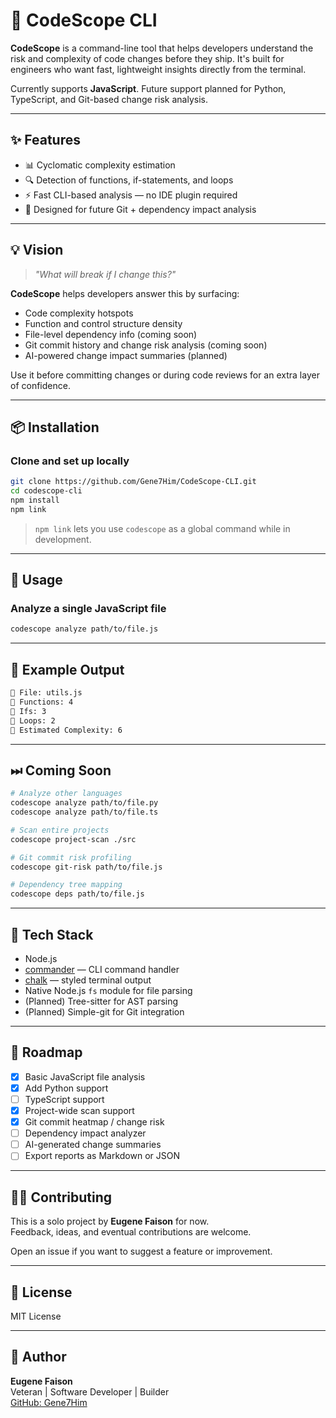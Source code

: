 # 🚦 CodeScope CLI

**CodeScope** is a command-line tool that helps developers understand the risk and complexity of code changes before they ship. It's built for engineers who want fast, lightweight insights directly from the terminal.

Currently supports **JavaScript**. Future support planned for Python, TypeScript, and Git-based change risk analysis.

---

## ✨ Features

- 📊 Cyclomatic complexity estimation  
- 🔍 Detection of functions, if-statements, and loops  
- ⚡ Fast CLI-based analysis — no IDE plugin required  
- 🧠 Designed for future Git + dependency impact analysis  

---

## 💡 Vision

> _"What will break if I change this?"_

**CodeScope** helps developers answer this by surfacing:

- Code complexity hotspots  
- Function and control structure density  
- File-level dependency info (coming soon)  
- Git commit history and change risk analysis (coming soon)  
- AI-powered change impact summaries (planned)  

Use it before committing changes or during code reviews for an extra layer of confidence.

---

## 📦 Installation

### Clone and set up locally

```bash
git clone https://github.com/Gene7Him/CodeScope-CLI.git
cd codescope-cli
npm install
npm link
```

> `npm link` lets you use `codescope` as a global command while in development.

---

## 🔧 Usage

### Analyze a single JavaScript file

```bash
codescope analyze path/to/file.js
```

---

## 🧾 Example Output

```bash
📄 File: utils.js
🔹 Functions: 4
🔹 Ifs: 3
🔹 Loops: 2
🔹 Estimated Complexity: 6
```

---

## ⏭ Coming Soon

```bash
# Analyze other languages
codescope analyze path/to/file.py
codescope analyze path/to/file.ts

# Scan entire projects
codescope project-scan ./src

# Git commit risk profiling
codescope git-risk path/to/file.js

# Dependency tree mapping
codescope deps path/to/file.js
```

---

## 🧪 Tech Stack

- Node.js  
- [commander](https://www.npmjs.com/package/commander) — CLI command handler  
- [chalk](https://www.npmjs.com/package/chalk) — styled terminal output  
- Native Node.js `fs` module for file parsing  
- (Planned) Tree-sitter for AST parsing  
- (Planned) Simple-git for Git integration  

---

## 🧠 Roadmap

- [x] Basic JavaScript file analysis  
- [x] Add Python support  
- [ ] TypeScript support  
- [x] Project-wide scan support  
- [x] Git commit heatmap / change risk  
- [ ] Dependency impact analyzer  
- [ ] AI-generated change summaries  
- [ ] Export reports as Markdown or JSON  

---

## 🧑‍💻 Contributing

This is a solo project by **Eugene Faison** for now.  
Feedback, ideas, and eventual contributions are welcome.

Open an issue if you want to suggest a feature or improvement.

---

## 🪪 License

MIT License

---

## 🙌 Author

**Eugene Faison**  
Veteran | Software Developer | Builder  
[GitHub: Gene7Him](https://github.com/Gene7Him)

